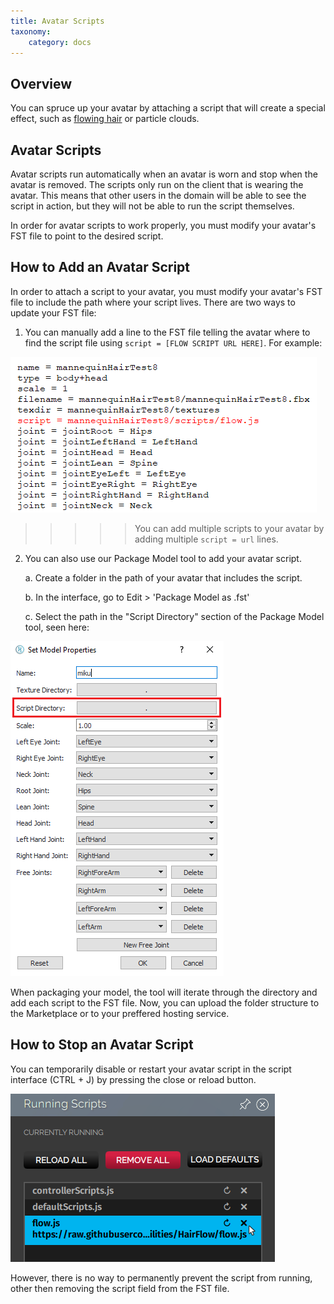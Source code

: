 ```yaml
---
title: Avatar Scripts
taxonomy:
    category: docs
---
```


## Overview
You can spruce up your avatar by attaching a script that will create a special effect, such as [flowing hair](https://docs.highfidelity.com/create-and-explore/avatars/create-avatar-with-flow) or particle clouds. 

## Avatar Scripts
Avatar scripts run automatically when an avatar is worn and stop when the avatar is removed. The scripts only run on the client that is wearing the avatar. This means that other users in the domain will be able to see the script in action, but they will not be able to run the script themselves.	

In order for avatar scripts to work properly, you must modify your avatar's FST file to point to the desired script.

## How to Add an Avatar Script
In order to attach a script to your avatar, you must modify your avatar's FST file to include the path where your script lives. There are two ways to update your FST file:
1.  You can manually add a line to the FST file telling the avatar where to find the script file using `script = [FLOW SCRIPT URL HERE]`. For example:

![](addScript1.PNG)

>>>>> You can add multiple scripts to your avatar by adding multiple `script = url` lines.

2. You can also use our Package Model tool to add your avatar script. 
    
    a. Create a folder in the path of your avatar that includes the script.
    
    b. In the interface, go to Edit > 'Package Model as .fst'

    c. Select the path in the "Script Directory" section of the Package Model tool, seen here: 

![](addScript2.PNG)

When packaging your model, the tool will iterate through the directory and add each script to the FST file. Now, you can upload the folder structure to the Marketplace or to your preffered hosting service.
## How to Stop an Avatar Script
 You can temporarily disable or restart your avatar script in the script interface (CTRL + J) by pressing the close or reload button.
 
 ![](endFlow.png)
 
 However, there is no way to permanently prevent the script from running, other then removing the script field from the FST file.
